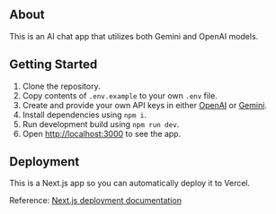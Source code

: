 ## About
This is an AI chat app that utilizes both Gemini and OpenAI models.

## Getting Started
1. Clone the repository.
2. Copy contents of `.env.example` to your own `.env` file.
3. Create and provide your own API keys in either [OpenAI](https://platform.openai.com/api-keys) or [Gemini](https://aistudio.google.com/app/apikey).
4. Install dependencies using `npm i`.
5. Run development build using `npm run dev`.
6. Open [http://localhost:3000](http://localhost:3000) to see the app.

## Deployment
This is a Next.js app so you can automatically deploy it to Vercel.

Reference: [Next.js deployment documentation](https://nextjs.org/docs/deployment)
